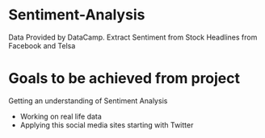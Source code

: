 # Sentiment-Analysis
Data Provided by DataCamp. Extract Sentiment from Stock Headlines from Facebook and Telsa

# Goals to be achieved from project

Getting an understanding of Sentiment Analysis
- Working on real life data
- Applying this social media sites starting with Twitter
